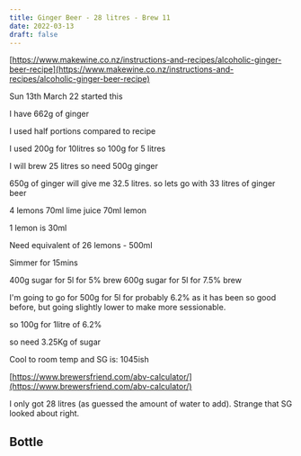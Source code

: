 ```yaml
---
title: Ginger Beer - 28 litres - Brew 11
date: 2022-03-13
draft: false 
---
```


[https://www.makewine.co.nz/instructions-and-recipes/alcoholic-ginger-beer-recipe](https://www.makewine.co.nz/instructions-and-recipes/alcoholic-ginger-beer-recipe)

Sun 13th March 22 started this

I have 662g of ginger

I used half portions compared to recipe

I used 200g for 10litres
so 100g for 5 litres

I will brew 25 litres so need 500g ginger

650g of ginger will give me 32.5 litres.
so lets go with 33 litres of ginger beer

4 lemons 
70ml lime juice
70ml lemon

1 lemon is 30ml

Need equivalent of 26 lemons - 500ml

Simmer for 15mins


400g sugar for 5l for 5% brew
600g sugar for 5l for 7.5% brew

I'm going to go for 500g for 5l for probably 6.2% as it has been so good before, but going slightly lower to make more sessionable.

so 100g for 1litre of 6.2%

so need 3.25Kg of sugar

Cool to room temp and SG is: 1045ish

[https://www.brewersfriend.com/abv-calculator/](https://www.brewersfriend.com/abv-calculator/) 

I only got 28 litres (as guessed the amount of water to add). Strange that SG looked about right.


## Bottle


